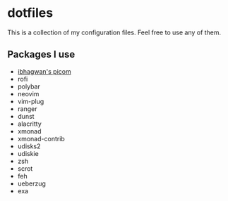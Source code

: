 # dotfiles
This is a collection of my configuration files. Feel free to use any of them.

## Packages I use
* [ibhagwan's picom](https://github.com/ibhagwan/picom)
* rofi
* polybar
* neovim
* vim-plug
* ranger
* dunst
* alacritty
* xmonad
* xmonad-contrib
* udisks2
* udiskie
* zsh
* scrot
* feh
* ueberzug
* exa
